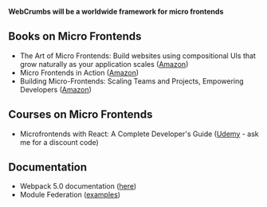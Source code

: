 **WebCrumbs will be a worldwide framework for micro frontends**

## Books on Micro Frontends

- The Art of Micro Frontends: Build websites using compositional UIs that grow naturally as your application scales ([Amazon](https://a.co/d/8VL2h1b))
- Micro Frontends in Action ([Amazon](https://a.co/d/dFPzm0p))
- Building Micro-Frontends: Scaling Teams and Projects, Empowering Developers ([Amazon](https://a.co/d/302ulFH))

## Courses on Micro Frontends

- Microfrontends with React: A Complete Developer's Guide ([Udemy](https://www.udemy.com/course/microfrontend-course/) - ask me for a discount code)

## Documentation

- Webpack 5.0 documentation ([here](https://webpack.js.org/blog/2020-10-10-webpack-5-release/))
- Module Federation ([examples](https://github.com/module-federation/module-federation-examples))
